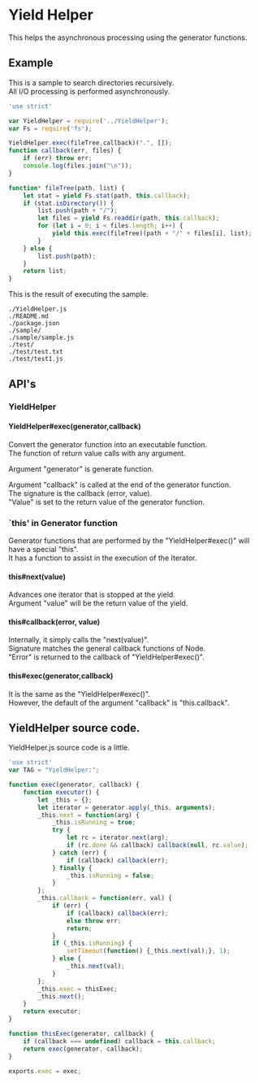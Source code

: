 # Yield Helper

This helps the asynchronous processing using the generator functions.

## Example

This is a sample to search directories recursively.<br>
All I/O processing is performed asynchronously.

```js
'use strict'

var YieldHelper = require('../YieldHelper');
var Fs = require('fs');

YieldHelper.exec(fileTree,callback)(".", []);
function callback(err, files) {
    if (err) throw err;
    console.log(files.join("\n"));    
}

function* fileTree(path, list) {
    let stat = yield Fs.stat(path, this.callback);
    if (stat.isDirectory()) {
        list.push(path + "/");
        let files = yield Fs.readdir(path, this.callback);
        for (let i = 0; i < files.length; i++) {
            yield this.exec(fileTree)(path + "/" + files[i], list);
        }
    } else {
        list.push(path);
    }
    return list;
}
```

This is the result of executing the sample.

```
./YieldHelper.js
./README.md
./package.json
./sample/
./sample/sample.js
./test/
./test/test.txt
./test/test1.js
```


## API's

### YieldHelper

#### YieldHelper#exec(generator,callback)

Convert the generator function into an executable function.<br>
The function of return value calls with any argument.

Argument "generator" is generate function.

Argument "callback" is called at the end of the generator function.<br>
The signature is the callback (error, value).<br>
"Value" is set to the return value of the generator function.


### `this' in Generator function

Generator functions that are performed by the "YieldHelper#exec()" will have a special "this".<br>
It has a function to assist in the execution of the Iterator.

#### this#next(value)

Advances one iterator that is stopped at the yield.<br>
Argument "value" will be the return value of the yield.

#### this#callback(error, value)

Internally, it simply calls the "next(value)".<br>
Signature matches the general callback functions of Node.<br>
"Error" is returned to the callback of "YieldHelper#exec()".

#### this#exec(generator,callback)

It is the same as the "YieldHelper#exec()".<br>
However, the default of the argument "callback" is "this.callback".

## YieldHelper source code.

YieldHelper.js source code is a little.

```js
'use strict'
var TAG = "YieldHelper:";

function exec(generator, callback) {
    function executor() {
        let _this = {};
        let iterator = generator.apply(_this, arguments);
        _this.next = function(arg) {
            _this.isRunning = true;
            try {
                let rc = iterator.next(arg);
                if (rc.done && callback) callback(null, rc.value);
            } catch (err) {
                if (callback) callback(err);
            } finally {
                _this.isRunning = false;
            }
        };
        _this.callback = function(err, val) {
            if (err) {
                if (callback) callback(err);
                else throw err;
                return;
            }
            if (_this.isRunning) {
                setTimeout(function() {_this.next(val);}, 1);
            } else {
                _this.next(val);
            }
        };
        _this.exec = thisExec;
        _this.next();
    }
    return executor;
}

function thisExec(generator, callback) {
    if (callback === undefined) callback = this.callback;
    return exec(generator, callback);
}

exports.exec = exec;
```
